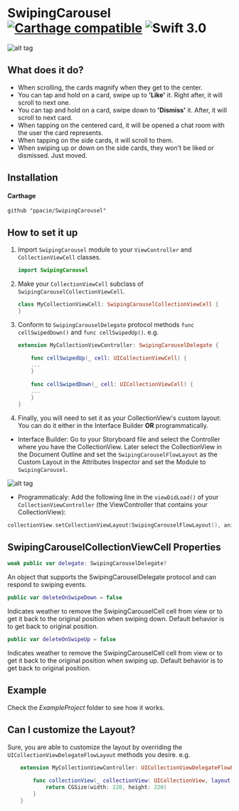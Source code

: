 # SwipingCarousel [![Carthage compatible](https://img.shields.io/badge/Carthage-compatible-4BC51D.svg?style=flat)](https://github.com/Carthage/Carthage) ![Swift 3.0](https://img.shields.io/badge/Swift-3.0-orange.svg)

![alt tag](https://github.com/PPacie/Swiping-Carousel/blob/master/Swiping-Carousel-Demo.gif)

## What does it do?
*	When scrolling, the cards magnify when they get to the center.
*	You can tap and hold on a card, swipe up to **'Like'** it. Right after, it will scroll to next one.
*	You can tap and hold on a card, swipe down to **'Dismiss'** it. After, it will scroll to next card.
*	When tapping on the centered card, it will be opened a chat room with the user the card represents.
*	When tapping on the side cards, it will scroll to them.
*	When swiping up or down on the side cards, they won't be liked or dismissed. Just moved.

## Installation 
#### Carthage
~~~
github "ppacie/SwipingCarousel" 
~~~

## How to set it up

1. Import `SwipingCarousel` module to your `ViewController` and `CollectionViewCell` classes.

    ```swift
    import SwipingCarousel
    ```
2. Make your `CollectionViewCell` subclass of `SwipingCarouselCollectionViewCell`.

    ```swift
    class MyCollectionViewCell: SwipingCarouselCollectionViewCell {
    }
    ```
3. Conform to `SwipingCarouselDelegate` protocol methods `func cellSwipedDown()` and `func cellSwipedUp()`.
e.g.
    ```swift
    extension MyCollectionViewController: SwipingCarouselDelegate {
    
        func cellSwipedUp(_ cell: UICollectionViewCell) {
        ...
        }
        
        func cellSwipedDown(_ cell: UICollectionViewCell) {
        ...
        }
    }
    ```
4. Finally, you will need to set it as your CollectionView's custom layout: You can do it either in the Interface Builder **OR** programmatically.

*   Interface Builder: Go to your Storyboard file and select the Controller where you have the CollectionView. Later select the CollectionView in the Document Outline and set the `SwipingCarouselFlowLayout` as the Custom Layout in the Attributes Inspector and set the Module to `SwipingCarousel`.

![alt tag](https://github.com/PPacie/Swiping-Carousel/blob/master/AddCustomLayout.png)

*   Programmaticaly: 
Add the following line in the `viewDidLoad()` of your `CollectionViewController` (the ViewController that contains your CollectionView):

```swift
collectionView.setCollectionViewLayout(SwipingCarouselFlowLayout(), animated: false)
```
## SwipingCarouselCollectionViewCell Properties 

```swift
weak public var delegate: SwipingCarouselDelegate?
```
An object that supports the SwipingCarouselDelegate protocol and can respond to swiping events.
```swift
public var deleteOnSwipeDown = false
```
Indicates weather to remove the SwipingCarouselCell cell from view or to get it back to the original position when swiping down. Default behavior is to get back to original position.
```swift
public var deleteOnSwipeUp = false
```
Indicates weather to remove the SwipingCarouselCell cell from view or to get it back to the original position when swiping up. Default behavior is to get back to original position.

## Example
Check the *ExampleProject* folder to see how it works.

## Can I customize the Layout?
Sure, you are able to customize the layout by overriding the `UICollectionViewDelegateFlowLayout` methods you desire.
e.g.
```swift
    extension MyCollectionViewController: UICollectionViewDelegateFlowLayout {
    
        func collectionView(_ collectionView: UICollectionView, layout collectionViewLayout: UICollectionViewLayout, sizeForItemAt indexPath: IndexPath) -> CGSize {
            return CGSize(width: 220, height: 220)
        }
    }
```

